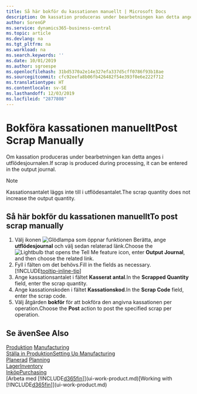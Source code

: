 ```yaml
---
title: Så här bokför du kassationen manuellt | Microsoft Docs
description: Om kassation produceras under bearbetningen kan detta anges i utflödesjournalen. Observera att kassationsantalet inte läggs till i utflödesantalet.
author: SorenGP
ms.service: dynamics365-business-central
ms.topic: article
ms.devlang: na
ms.tgt_pltfrm: na
ms.workload: na
ms.search.keywords: ''
ms.date: 10/01/2019
ms.author: sgroespe
ms.openlocfilehash: 31bd5370a2e14e327efa337d5cff0786f93b18ae
ms.sourcegitcommit: cfc92eefa8b06fb426482f54e393f0e6e222f712
ms.translationtype: HT
ms.contentlocale: sv-SE
ms.lasthandoff: 12/03/2019
ms.locfileid: "2877808"
---
```

# <a name="post-scrap-manually"></a><span data-ttu-id="fd85a-104">Bokföra kassationen manuellt</span><span class="sxs-lookup"><span data-stu-id="fd85a-104">Post Scrap Manually</span></span>
<span data-ttu-id="fd85a-105">Om kassation produceras under bearbetningen kan detta anges i utflödesjournalen.</span><span class="sxs-lookup"><span data-stu-id="fd85a-105">If scrap is produced during processing, it can be entered in the output journal.</span></span> 

> [!NOTE]
> <span data-ttu-id="fd85a-106">Kassationsantalet läggs inte till i utflödesantalet.</span><span class="sxs-lookup"><span data-stu-id="fd85a-106">The scrap quantity does not increase the output quantity.</span></span>  

## <a name="to-post-scrap-manually"></a><span data-ttu-id="fd85a-107">Så här bokför du kassationen manuellt</span><span class="sxs-lookup"><span data-stu-id="fd85a-107">To post scrap manually</span></span>  
1. <span data-ttu-id="fd85a-108">Välj ikonen ![Glödlampa som öppnar funktionen Berätta](media/ui-search/search_small.png "Berätta vad du vill göra"), ange **utflödesjournal** och välj sedan relaterad länk.</span><span class="sxs-lookup"><span data-stu-id="fd85a-108">Choose the ![Lightbulb that opens the Tell Me feature](media/ui-search/search_small.png "Tell me what you want to do") icon, enter **Output Journal**, and then choose the related link.</span></span>  
2. <span data-ttu-id="fd85a-109">Fyll i fälten om det behövs.</span><span class="sxs-lookup"><span data-stu-id="fd85a-109">Fill in the fields as necessary.</span></span> [!INCLUDE[tooltip-inline-tip](includes/tooltip-inline-tip_md.md)]  
3. <span data-ttu-id="fd85a-110">Ange kassationsantalet i fältet **Kasserat antal**.</span><span class="sxs-lookup"><span data-stu-id="fd85a-110">In the **Scrapped Quantity** field, enter the scrap quantity.</span></span>  
4. <span data-ttu-id="fd85a-111">Ange kassationskoden i fältet **Kassationskod**.</span><span class="sxs-lookup"><span data-stu-id="fd85a-111">In the **Scrap Code** field, enter the scrap code.</span></span>  
5. <span data-ttu-id="fd85a-112">Välj åtgärden **bokför** för att bokföra den angivna kassationen per operation.</span><span class="sxs-lookup"><span data-stu-id="fd85a-112">Choose the **Post** action to post the specified scrap per operation.</span></span>  

## <a name="see-also"></a><span data-ttu-id="fd85a-113">Se även</span><span class="sxs-lookup"><span data-stu-id="fd85a-113">See Also</span></span>  
<span data-ttu-id="fd85a-114">[Produktion](production-manage-manufacturing.md)  </span><span class="sxs-lookup"><span data-stu-id="fd85a-114">[Manufacturing](production-manage-manufacturing.md)  </span></span>  
[<span data-ttu-id="fd85a-115">Ställa in Produktion</span><span class="sxs-lookup"><span data-stu-id="fd85a-115">Setting Up Manufacturing</span></span>](production-configure-production-processes.md)  
<span data-ttu-id="fd85a-116">[Planerad](production-planning.md)    </span><span class="sxs-lookup"><span data-stu-id="fd85a-116">[Planning](production-planning.md)    </span></span>  
[<span data-ttu-id="fd85a-117">Lager</span><span class="sxs-lookup"><span data-stu-id="fd85a-117">Inventory</span></span>](inventory-manage-inventory.md)  
[<span data-ttu-id="fd85a-118">Inköp</span><span class="sxs-lookup"><span data-stu-id="fd85a-118">Purchasing</span></span>](purchasing-manage-purchasing.md)  
<span data-ttu-id="fd85a-119">[Arbeta med [!INCLUDE[d365fin](includes/d365fin_md.md)]](ui-work-product.md)</span><span class="sxs-lookup"><span data-stu-id="fd85a-119">[Working with [!INCLUDE[d365fin](includes/d365fin_md.md)]](ui-work-product.md)</span></span>
